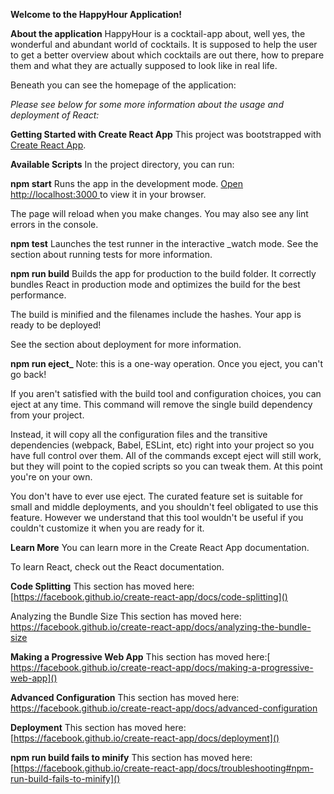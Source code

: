 **Welcome to the HappyHour Application!** 

**About the application** 
HappyHour is a cocktail-app about, well yes, the wonderful and abundant world of cocktails.
It is supposed to help the user to get a better overview about which cocktails are out there, how to prepare them and what they are actually supposed to look like in real life. 

Beneath you can see the homepage of the application: 













_Please see below for some more information about the usage and deployment of React:_

**Getting Started with Create React App**
This project was bootstrapped with [Create React App]().

**Available Scripts**
In the project directory, you can run:

**npm start**
Runs the app in the development mode.
[Open http://localhost:3000 ]()to view it in your browser.

The page will reload when you make changes.
You may also see any lint errors in the console.

**npm test**
Launches the test runner in the interactive _watch mode.
See the section about running tests for more information.

**npm run build**
Builds the app for production to the build folder.
It correctly bundles React in production mode and optimizes the build for the best performance.

The build is minified and the filenames include the hashes.
Your app is ready to be deployed!

See the section about deployment for more information.

**npm run eject_**
Note: this is a one-way operation. Once you eject, you can't go back!

If you aren't satisfied with the build tool and configuration choices, you can eject at any time. This command will remove the single build dependency from your project.

Instead, it will copy all the configuration files and the transitive dependencies (webpack, Babel, ESLint, etc) right into your project so you have full control over them. All of the commands except eject will still work, but they will point to the copied scripts so you can tweak them. At this point you're on your own.

You don't have to ever use eject. The curated feature set is suitable for small and middle deployments, and you shouldn't feel obligated to use this feature. However we understand that this tool wouldn't be useful if you couldn't customize it when you are ready for it.

**Learn More**
You can learn more in the Create React App documentation.

To learn React, check out the React documentation.

**Code Splitting**
This section has moved here: [https://facebook.github.io/create-react-app/docs/code-splitting]()

Analyzing the Bundle Size
This section has moved here: https://facebook.github.io/create-react-app/docs/analyzing-the-bundle-size

**Making a Progressive Web App**
This section has moved here:[ https://facebook.github.io/create-react-app/docs/making-a-progressive-web-app]()

**Advanced Configuration**
This section has moved here: https://facebook.github.io/create-react-app/docs/advanced-configuration

**Deployment**
This section has moved here: [https://facebook.github.io/create-react-app/docs/deployment]()

**npm run build fails to minify**
This section has moved here: [https://facebook.github.io/create-react-app/docs/troubleshooting#npm-run-build-fails-to-minify]()

